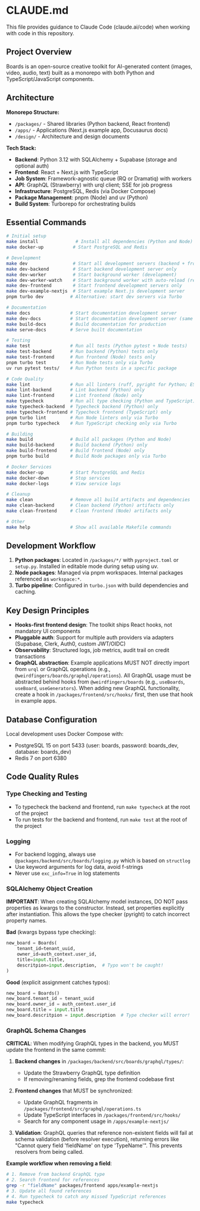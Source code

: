 # CLAUDE.md

This file provides guidance to Claude Code (claude.ai/code) when working with code in this repository.

## Project Overview

Boards is an open-source creative toolkit for AI-generated content (images, video, audio, text) built as a monorepo with both Python and TypeScript/JavaScript components.

## Architecture

**Monorepo Structure:**

- `/packages/` - Shared libraries (Python backend, React frontend)
- `/apps/` - Applications (Next.js example app, Docusaurus docs)
- `/design/` - Architecture and design documents

**Tech Stack:**

- **Backend**: Python 3.12 with SQLAlchemy + Supabase (storage and optional auth)
- **Frontend**: React + Next.js with TypeScript
- **Job System**: Framework-agnostic queue (RQ or Dramatiq) with workers
- **API**: GraphQL (Strawberry) with urql client; SSE for job progress
- **Infrastructure**: PostgreSQL, Redis (via Docker Compose)
- **Package Management**: pnpm (Node) and uv (Python)
- **Build System**: Turborepo for orchestrating builds

## Essential Commands

```bash
# Initial setup
make install              # Install all dependencies (Python and Node)
make docker-up           # Start PostgreSQL and Redis

# Development
make dev                 # Start all development servers (backend + frontend)
make dev-backend         # Start backend development server only
make dev-worker          # Start background worker (development)
make dev-worker-watch    # Start background worker with auto-reload (requires entr)
make dev-frontend        # Start frontend development servers only
make dev-example-nextjs  # Start example Next.js development server
pnpm turbo dev          # Alternative: start dev servers via Turbo

# Documentation
make docs               # Start documentation development server
make dev-docs           # Start documentation development server (same as above)
make build-docs         # Build documentation for production
make serve-docs         # Serve built documentation

# Testing
make test               # Run all tests (Python pytest + Node tests)
make test-backend       # Run backend (Python) tests only
make test-frontend      # Run frontend (Node) tests only
pnpm turbo test         # Run Node tests only via Turbo
uv run pytest tests/    # Run Python tests in a specific package

# Code Quality
make lint               # Run all linters (ruff, pyright for Python; ESLint for JS)
make lint-backend       # Lint backend (Python) only
make lint-frontend      # Lint frontend (Node) only
make typecheck          # Run all type checking (Python and TypeScript)
make typecheck-backend  # Typecheck backend (Python) only
make typecheck-frontend # Typecheck frontend (TypeScript) only
pnpm turbo lint         # Run Node linters only via Turbo
pnpm turbo typecheck    # Run TypeScript checking only via Turbo

# Building
make build              # Build all packages (Python and Node)
make build-backend      # Build backend (Python) only
make build-frontend     # Build frontend (Node) only
pnpm turbo build        # Build Node packages only via Turbo

# Docker Services
make docker-up          # Start PostgreSQL and Redis
make docker-down        # Stop services
make docker-logs        # View service logs

# Cleanup
make clean              # Remove all build artifacts and dependencies
make clean-backend      # Clean backend (Python) artifacts only
make clean-frontend     # Clean frontend (Node) artifacts only

# Other
make help               # Show all available Makefile commands
```

## Development Workflow

1. **Python packages**: Located in `/packages/*/` with `pyproject.toml` or `setup.py`. Installed in editable mode during setup using uv.
2. **Node packages**: Managed via pnpm workspaces. Internal packages referenced as `workspace:*`.
3. **Turbo pipeline**: Configured in `turbo.json` with build dependencies and caching.

## Key Design Principles

- **Hooks-first frontend design**: The toolkit ships React hooks, not mandatory UI components
- **Pluggable auth**: Support for multiple auth providers via adapters (Supabase, Clerk, Auth0, custom JWT/OIDC)
- **Observability**: Structured logs, job metrics, audit trail on credit transactions
- **GraphQL abstraction**: Example applications MUST NOT directly import from `urql` or GraphQL operations (e.g., `@weirdfingers/boards/graphql/operations`). All GraphQL usage must be abstracted behind hooks from `@weirdfingers/boards` (e.g., `useBoards`, `useBoard`, `useGenerators`). When adding new GraphQL functionality, create a hook in `/packages/frontend/src/hooks/` first, then use that hook in example apps.

## Database Configuration

Local development uses Docker Compose with:

- PostgreSQL 15 on port 5433 (user: boards, password: boards_dev, database: boards_dev)
- Redis 7 on port 6380

## Code Quality Rules

### Type Checking and Testing
- To typecheck the backend and frontend, run `make typecheck` at the root of the project
- To run tests for the backend and frontend, run `make test` at the root of the project

### Logging
- For backend logging, always use `@packages/backend/src/boards/logging.py` which is based on `structlog`
- Use keyword arguments for log data, avoid f-strings
- Never use `exc_info=True` in log statements

### SQLAlchemy Object Creation
**IMPORTANT**: When creating SQLAlchemy model instances, DO NOT pass properties as kwargs to the constructor. Instead, set properties explicitly after instantiation. This allows the type checker (pyright) to catch incorrect property names.

**Bad** (kwargs bypass type checking):
```python
new_board = Boards(
    tenant_id=tenant_uuid,
    owner_id=auth_context.user_id,
    title=input.title,
    descritpion=input.description,  # Typo won't be caught!
)
```

**Good** (explicit assignment catches typos):
```python
new_board = Boards()
new_board.tenant_id = tenant_uuid
new_board.owner_id = auth_context.user_id
new_board.title = input.title
new_board.descritpion = input.description  # Type checker will error!
```

### GraphQL Schema Changes
**CRITICAL**: When modifying GraphQL types in the backend, you MUST update the frontend in the same commit:

1. **Backend changes** in `/packages/backend/src/boards/graphql/types/`:
   - Update the Strawberry GraphQL type definition
   - If removing/renaming fields, grep the frontend codebase first

2. **Frontend changes** that MUST be synchronized:
   - Update GraphQL fragments in `/packages/frontend/src/graphql/operations.ts`
   - Update TypeScript interfaces in `/packages/frontend/src/hooks/`
   - Search for any component usage in `/apps/example-nextjs/`

3. **Validation**: GraphQL queries that reference non-existent fields will fail at schema validation (before resolver execution), returning errors like "Cannot query field 'fieldName' on type 'TypeName'". This prevents resolvers from being called.

**Example workflow when removing a field**:
```bash
# 1. Remove from backend GraphQL type
# 2. Search frontend for references
grep -r "fieldName" packages/frontend apps/example-nextjs
# 3. Update all found references
# 4. Run typecheck to catch any missed TypeScript references
make typecheck
```
